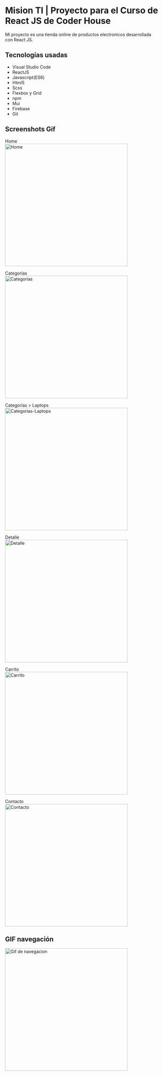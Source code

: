 # Mision TI | Proyecto para el Curso de React JS de Coder House

Mi proyecto es una tienda online de productos electronicos desarrollada con React JS.

## Tecnologías usadas

- Visual Studio Code
- ReactJS
- Javascript(ES6)
- Html5
- Scss
- Flexbox y Grid
- npm
- Mui
- Firebase
- Git

## Screenshots Gif

Home\
<img src ="https://i.imgur.com/ZP469K3.png" alt="Home " width="400"/>

Categorías\
<img src ="https://i.imgur.com/JEO5vyx.png" alt="Categorias" width="400"/>

Categorías > Laptops\
<img src ="https://i.imgur.com/O3WHyTN.png" alt="Categorias-Laptops" width="400"/>

Detalle\
<img src ="https://i.imgur.com/IRvUyRQ.png" alt="Detalle" width="400"/>

Carrito\
<img src ="https://i.imgur.com/uGIWLbI.png" alt="Carrito" width="400"/>

Contacto\
<img src ="https://i.imgur.com/7xh2UUj.png" alt="Contacto" width="400"/>

## GIF navegación

<img src="https://imgur.com/5CtYqxL" alt="Gif de navegacion" width="400">